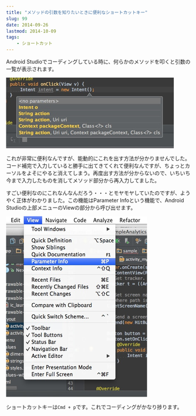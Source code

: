 ```yaml
---
title: "メソッドの引数を知りたいときに便利なショートカットキー"
slug: 99
date: 2014-09-26
lastmod: 2014-10-09
tags: 
    - ショートカット
---
```


Android Studioでコーディングしている時に、何らかのメソッドを叩くと引数の一覧が表示されます。

![Parameters popup](Parameters-popup.jpg)

これが非常に便利なんですが、能動的にこれを出す方法が分かりませんでした。コード補完で入力していると勝手に出てきてくれて便利なんですが、ちょっとカーソルをよそにやると消えてしまう。再度出す方法が分からないので、いちいち今まで入力したものを消してメソッド部分から再入力してました。

すごい便利なのにこれなんなんだろう・・・とモヤモヤしていたのですが、ようやく正体がわかりました。この機能はParameter Infoという機能で、Android Studioの上部メニューのViewの部分から呼び出せます。

![Parameter Info](Parameter-Info.jpg)

ショートカットキーは`Cmd + p`です。これでコーディングがかなり捗ります。


  